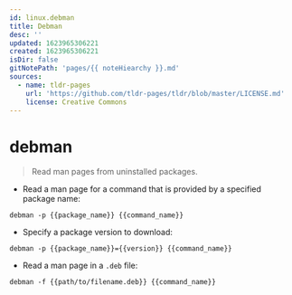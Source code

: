 ```yaml
---
id: linux.debman
title: Debman
desc: ''
updated: 1623965306221
created: 1623965306221
isDir: false
gitNotePath: 'pages/{{ noteHiearchy }}.md'
sources:
  - name: tldr-pages
    url: 'https://github.com/tldr-pages/tldr/blob/master/LICENSE.md'
    license: Creative Commons
---
```

# debman

> Read man pages from uninstalled packages.

- Read a man page for a command that is provided by a specified package name:

`debman -p {{package_name}} {{command_name}}`

- Specify a package version to download:

`debman -p {{package_name}}={{version}} {{command_name}}`

- Read a man page in a `.deb` file:

`debman -f {{path/to/filename.deb}} {{command_name}}`

